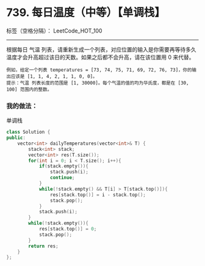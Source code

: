 ﻿# 739. 每日温度（中等）【单调栈】

标签（空格分隔）： LeetCode_HOT_100

---
根据每日 气温 列表，请重新生成一个列表，对应位置的输入是你需要再等待多久温度才会升高超过该日的天数。如果之后都不会升高，请在该位置用 0 来代替。

    例如，给定一个列表 temperatures = [73, 74, 75, 71, 69, 72, 76, 73]，你的输出应该是 [1, 1, 4, 2, 1, 1, 0, 0]。
    提示：气温 列表长度的范围是 [1, 30000]。每个气温的值的均为华氏度，都是在 [30, 100] 范围内的整数。





### 我的做法：  
单调栈
```C++
class Solution {
public:
    vector<int> dailyTemperatures(vector<int>& T) {
        stack<int> stack;
        vector<int> res(T.size());
        for(int i = 0; i < T.size(); i++){
            if(stack.empty()){
                stack.push(i);
                continue;
            }
            while(!stack.empty() && T[i] > T[stack.top()]){
                res[stack.top()] = i - stack.top();
                stack.pop();
            }
            stack.push(i);
        }
        while(!stack.empty()){
            res[stack.top()] = 0;
            stack.pop();
        }
        return res;
    }
};
```
